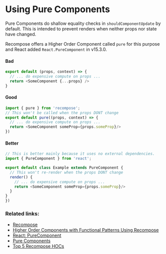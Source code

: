 # Using Pure Components
Pure Components do shallow equality checks in `shouldComponentUpdate` by default. This is intended to prevent renders when neither props nor state have changed.

Recompose offers a Higher Order Component called `pure` for this purpose and React added `React.PureComponent` in v15.3.0.

#### Bad
```javascript
export default (props, context) => {
  // ... do expensive compute on props ...
  return <SomeComponent {...props} />
}
```

#### Good
```javascript
import { pure } from 'recompose';
// This won't be called when the props DONT change
export default pure((props, context) => {
  // ... do expensive compute on props ...
  return <SomeComponent someProp={props.someProp}/>
})
```

#### Better
```javascript
// This is better mainly because it uses no external dependencies.
import { PureComponent } from 'react';

export default class Example extends PureComponent {
  // This won't re-render when the props DONT change
  render() {
    // ... do expensive compute on props ...
    return <SomeComponent someProp={props.someProp}/>
  }
}
})
```

### Related links:
- [Recompose](https://github.com/acdlite/recompose#composition)
- [Higher Order Components with Functional Patterns Using Recompose](https://egghead.io/courses/higher-order-components-with-functional-patterns-using-recompose)
- [React: PureComponent](https://facebook.github.io/react/docs/react-api.html#react.purecomponent)
- [Pure Components](https://www.fullstackreact.com/30-days-of-react/day-11/)
- [Top 5 Recompose HOCs](https://medium.com/@abhiaiyer/top-5-recompose-hocs-1a4c9cc4566)
